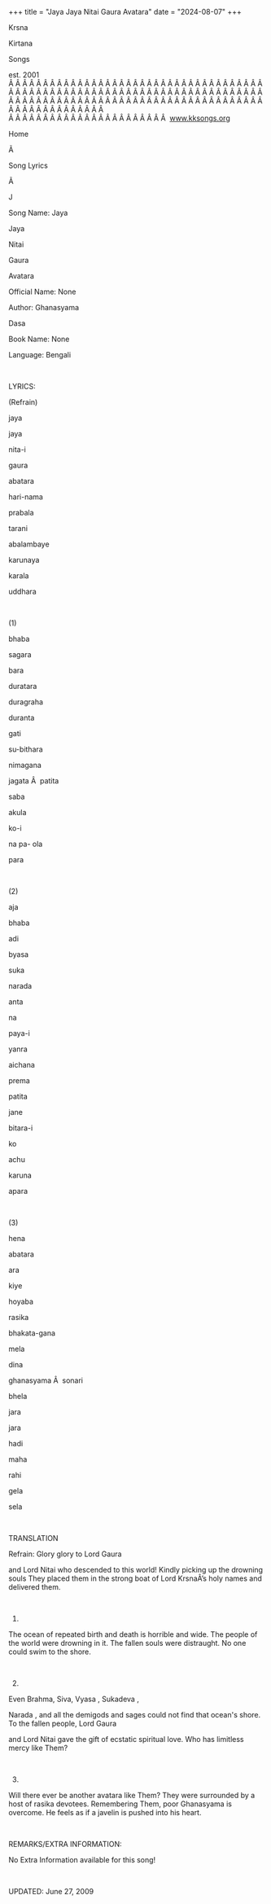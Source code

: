 +++ 
title = "Jaya Jaya Nitai Gaura Avatara"
date = "2024-08-07"
+++

Krsna
 
Kirtana
 
Songs

est. 2001
Â Â Â Â Â Â Â Â Â Â Â Â Â Â Â Â Â Â Â Â Â Â Â Â Â Â Â Â Â Â Â Â Â Â Â Â Â Â Â Â Â Â Â Â Â Â Â Â Â Â Â Â Â Â Â Â Â Â Â Â Â Â Â Â Â Â Â Â Â Â Â Â Â Â Â Â Â Â Â Â Â Â Â Â Â Â Â Â Â Â Â Â Â Â Â Â Â Â Â Â Â Â Â Â Â Â Â Â Â Â Â Â Â Â Â Â Â Â Â Â Â Â Â Â Â  
Â Â Â Â Â Â Â Â Â Â Â Â Â Â Â Â Â Â Â Â Â Â Â  
www.kksongs.org








Home


Ã 
 
Song Lyrics
 
Ã 
 
J


Song Name: 
Jaya
 
Jaya
 
Nitai
 
Gaura


Avatara


Official Name: None


Author: 
Ghanasyama
 
Dasa


Book Name: None


Language: 
Bengali




 


LYRICS:


(Refrain)


jaya
 
jaya
 
nita-i
 
gaura


abatara


hari-nama
 
prabala
 
tarani
 
abalambaye


karunaya
 
karala
 
uddhara


 


(1)


bhaba
 
sagara
 
bara
 
duratara


duragraha


duranta
 
gati
 
su-bithara


nimagana
 
jagata
Â  
patita
 
saba
 
akula


ko-i
 
na
 pa-
ola
 
para


 


(2)


aja
 
bhaba
 
adi
 
byasa


suka
 
narada


anta
 
na
 
paya-i


yanra


aichana
 
prema
 
patita
 
jane


bitara-i


ko
 
achu
 
karuna
 
apara


 


(3)


hena
 
abatara
 
ara
 
kiye


hoyaba


rasika
 
bhakata-gana
 
mela


dina
 
ghanasyama
Â  
sonari
 
bhela
 
jara


jara


hadi
 
maha
 
rahi
 
gela


sela


 


TRANSLATION


Refrain:
Glory 
glory
 to Lord 
Gaura

and Lord 
Nitai
 who descended to this world! Kindly
picking up the drowning souls They placed them in the strong boat of Lord 
KrsnaÂ’s
 holy names and delivered them. 


 


1)
The ocean of repeated birth and death is horrible and wide. The people of the
world were drowning in it. The fallen souls were distraught. No one could swim
to the shore.


 


2)
Even Brahma, Siva, 
Vyasa
, 
Sukadeva
,

Narada
, and all the demigods and sages could not find
that ocean's shore. To the fallen people, Lord 
Gaura

and Lord 
Nitai
 gave the gift of ecstatic spiritual
love. Who has limitless mercy like Them?


 


3)
Will there ever be another 
avatara
 like Them? They
were surrounded by a host of 
rasika
 devotees.
Remembering Them, poor 
Ghanasyama
 is overcome. He
feels as if a javelin is pushed into his heart.


 


REMARKS/EXTRA INFORMATION:


No Extra Information available for this song!


 


UPDATED:
 June 27, 2009